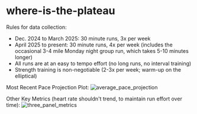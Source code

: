 # where-is-the-plateau

Rules for data collection:

- Dec. 2024 to March 2025: 30 minute runs, 3x per week 
- April 2025 to present: 30 minute runs, 4x per week (includes the occasional 3-4 mile Monday night group run, which takes 5-10 minutes longer)
- All runs are at an easy to tempo effort (no long runs, no interval training)
- Strength training is non-negotiable (2-3x per week; warm-up on the elliptical)

Most Recent Pace Projection Plot:
![average_pace_projection](https://github.com/user-attachments/assets/5731757d-91fa-4e02-93e0-bd8c2629f8e1)

Other Key Metrics (heart rate shouldn't trend, to maintain run effort over time):
![three_panel_metrics](https://github.com/user-attachments/assets/35ac3bc6-5598-41d3-b16c-0d27236f7f39)
